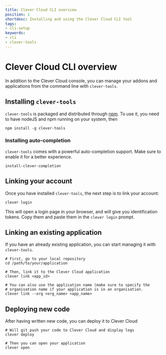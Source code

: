 ```yaml
---
title: Clever Cloud CLI overview
position: 1
shortdesc: Installing and using the Clever Cloud CLI tool
tags:
- cli-setup
keywords:
- cli
- clever-tools
---
```


# Clever Cloud CLI overview

In addition to the Clever Cloud console, you can manage your addons and
applications from the command line with `clever-tools`.

## Installing `clever-tools`

`clever-tools` is packaged and distributed through [npm](https://npmjs.com).
To use it, you need to have nodeJS and npm running on your system, then

    npm install -g clever-tools

### Installing auto-completion

`clever-tools` comes with a powerful auto-completion support. Make sure to
enable it for a better experience.

    install-clever-completion

## Linking your account

Once you have installed `clever-tools`, the next step is to link your account:

    clever login

This will open a login page in your browser, and will give you identification
tokens. Copy them and paste them in the `clever login` prompt.

## Linking an existing application

If you have an already existing application, you can start managing it with
`clever-tools`.

    # First, go to your local repository
    cd /path/to/your/application

    # Then, link it to the Clever Cloud application
    clever link <app_id>

    # You can also use the application name (make sure to specify the
    # organisation name if your application is in an organisation.
    clever link --org <org_name> <app_name>

## Deploying new code

After having written new code, you can deploy it to Clever Cloud

    # Will git push your code to Clever Cloud and display logs
    clever deploy

    # Then you can open your application
    clever open